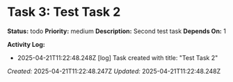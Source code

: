 # Task 3: Test Task 2

**Status:** todo
**Priority:** medium
**Description:**
Second test task
**Depends On:** 1

**Activity Log:**
* 2025-04-21T11:22:48.248Z [log] Task created with title: "Test Task 2"

*Created:* 2025-04-21T11:22:48.247Z
*Updated:* 2025-04-21T11:22:48.248Z
